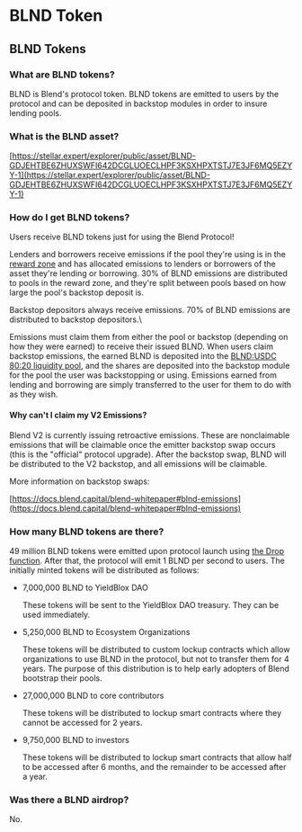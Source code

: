 # BLND Token

## BLND Tokens

### What are BLND tokens?

BLND is Blend's protocol token. BLND tokens are emitted to users by the protocol and can be deposited in backstop modules in order to insure lending pools.

### What is the BLND asset?

[https://stellar.expert/explorer/public/asset/BLND-GDJEHTBE6ZHUXSWFI642DCGLUOECLHPF3KSXHPXTSTJ7E3JF6MQ5EZYY-1](https://stellar.expert/explorer/public/asset/BLND-GDJEHTBE6ZHUXSWFI642DCGLUOECLHPF3KSXHPXTSTJ7E3JF6MQ5EZYY-1)

### How do I get BLND tokens?

Users receive BLND tokens just for using the Blend Protocol!

Lenders and borrowers receive emissions if the pool they're using is in the [reward zone](../blend-whitepaper.md#reward-zone) and has allocated emissions to lenders or borrowers of the asset they're lending or borrowing. 30% of BLND emissions are distributed to pools in the reward zone, and they're split between pools based on how large the pool's backstop deposit is.

Backstop depositors always receive emissions. 70% of BLND emissions are distributed to backstop depositors.\\

Emissions must claim them from either the pool or backstop (depending on how they were earned) to receive their issued BLND. When users claim backstop emissions, the earned BLND is deposited into the [BLND:USDC 80:20 liquidity pool](backstopping.md#what-are-blnd-usdc-80-20-liquidity-pool-shares), and the shares are deposited into the backstop module for the pool the user was backstopping or using. Emissions earned from lending and borrowing are simply transferred to the user for them to do with as they wish.

#### Why can't I claim my V2 Emissions?

Blend V2 is currently issuing retroactive emissions. These are nonclaimable emissions that will be claimable once the emitter backstop swap occurs (this is the "official" protocol upgrade). After the backstop swap, BLND will be distributed to the V2 backstop, and all emissions will be claimable.&#x20;

More information on backstop swaps:&#x20;

[https://docs.blend.capital/blend-whitepaper#blnd-emissions](https://docs.blend.capital/blend-whitepaper#blnd-emissions)

### How many BLND tokens are there?

49 million BLND tokens were emitted upon protocol launch using [the Drop function](../blend-whitepaper.md#emissions-drop). After that, the protocol will emit 1 BLND per second to users. The initially minted tokens will be distributed as follows:

*   7,000,000 BLND to YieldBlox DAO

    These tokens will be sent to the YieldBlox DAO treasury. They can be used immediately.
*   5,250,000 BLND to Ecosystem Organizations

    These tokens will be distributed to custom lockup contracts which allow organizations to use BLND in the protocol, but not to transfer them for 4 years. The purpose of this distribution is to help early adopters of Blend bootstrap their pools.
*   27,000,000 BLND to core contributors

    These tokens will be distributed to lockup smart contracts where they cannot be accessed for 2 years.
*   9,750,000 BLND to investors

    These tokens will be distributed to lockup smart contracts that allow half to be accessed after 6 months, and the remainder to be accessed after a year.

### Was there a BLND airdrop?

No.
